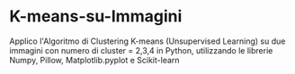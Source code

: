 # K-means-su-Immagini
Applico l'Algoritmo di Clustering K-means (Unsupervised Learning) su due immagini 
con numero di cluster = 2,3,4
in Python, utilizzando le librerie Numpy, Pillow, Matplotlib.pyplot e Scikit-learn
